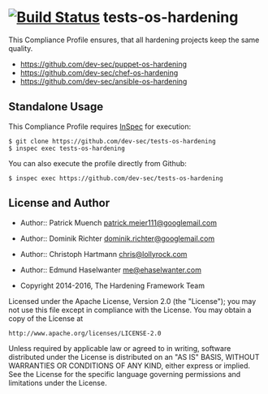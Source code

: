 [![Build Status](https://travis-ci.org/juju4/tests-os-hardening.svg?branch=master)](https://travis-ci.org/juju4/tests-os-hardening)
tests-os-hardening
==================

This Compliance Profile ensures, that all hardening projects keep the same quality.

- https://github.com/dev-sec/puppet-os-hardening
- https://github.com/dev-sec/chef-os-hardening
- https://github.com/dev-sec/ansible-os-hardening

## Standalone Usage

This Compliance Profile requires [InSpec](https://github.com/chef/inspec) for execution:

```
$ git clone https://github.com/dev-sec/tests-os-hardening
$ inspec exec tests-os-hardening
```

You can also execute the profile directly from Github:

```
$ inspec exec https://github.com/dev-sec/tests-os-hardening
```

## License and Author

* Author:: Patrick Muench <patrick.meier111@googlemail.com>
* Author:: Dominik Richter <dominik.richter@googlemail.com>
* Author:: Christoph Hartmann <chris@lollyrock.com>
* Author:: Edmund Haselwanter <me@ehaselwanter.com>

* Copyright 2014-2016, The Hardening Framework Team

Licensed under the Apache License, Version 2.0 (the "License");
you may not use this file except in compliance with the License.
You may obtain a copy of the License at

    http://www.apache.org/licenses/LICENSE-2.0

Unless required by applicable law or agreed to in writing, software
distributed under the License is distributed on an "AS IS" BASIS,
WITHOUT WARRANTIES OR CONDITIONS OF ANY KIND, either express or implied.
See the License for the specific language governing permissions and
limitations under the License.
